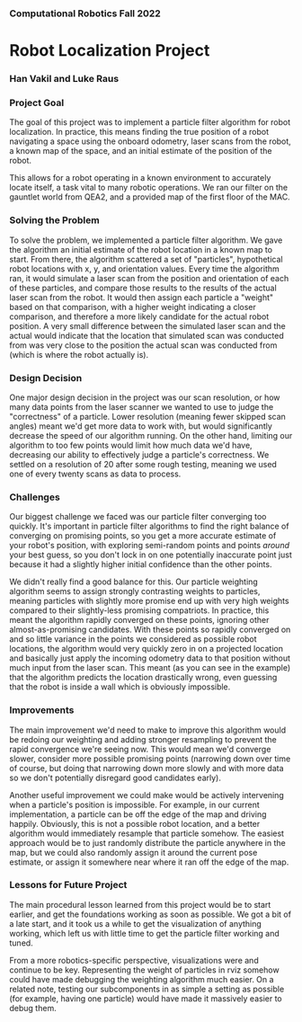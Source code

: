 ### Computational Robotics Fall 2022

# Robot Localization Project

### Han Vakil and Luke Raus

### Project Goal

The goal of this project was to implement a particle filter algorithm for robot localization. In practice, this means finding the true position of a robot navigating a space using the onboard odometry, laser scans from the robot, a known map of the space, and an initial estimate of the position of the robot. 

This allows for a robot operating in a known environment to accurately locate itself, a task vital to many robotic operations. We ran our filter on the gauntlet world from QEA2, and a provided map of the first floor of the MAC.

### Solving the Problem

To solve the problem, we implemented a particle filter algorithm. We gave the algorithm an initial estimate of the robot location in a known map to start. From there, the algorithm scattered a set of "particles", hypothetical robot locations with x, y, and orientation values. Every time the algorithm ran, it would simulate a laser scan from the position and orientation of each of these particles, and compare those results to the results of the actual laser scan from the robot. It would then assign each particle a "weight" based on that comparison, with a higher weight indicating a closer comparison, and therefore a more likely candidate for the actual robot position. A very small difference between the simulated laser scan and the actual would indicate that the location that simulated scan was conducted from was very close to the position the actual scan was conducted from (which is where the robot actually is).

### Design Decision

One major design decision in the project was our scan resolution, or how many data points from the laser scanner we wanted to use to judge the "correctness" of a particle. Lower resolution (meaning fewer skipped scan angles) meant we'd get more data to work with, but would significantly decrease the speed of our algorithm running. On the other hand, limiting our algorithm to too few points would limit how much data we'd have, decreasing our ability to effectively judge a particle's correctness. We settled on a resolution of 20 after some rough testing, meaning we used one of every twenty scans as data to process.

### Challenges

Our biggest challenge we faced was our particle filter converging too quickly. It's important in particle filter algorithms to find the right balance of converging on promising points, so you get a more accurate estimate of your robot's position, with exploring semi-random points and points *around* your best guess, so you don't lock in on one potentially inaccurate point just because it had a slightly higher initial confidence than the other points.

We didn't really find a good balance for this. Our particle weighting algorithm seems to assign strongly contrasting weights to particles, meaning particles with slightly more promise end up with very high weights compared to their slightly-less promising compatriots. In practice, this meant the algorithm rapidly converged on these points, ignoring other almost-as-promising candidates. With these points so rapidly converged on and so little variance in the points we considered as possible robot locations, the algorithm would very quickly zero in on a projected location and basically just apply the incoming odometry data to that position without much input from the laser scan. This meant (as you can see in the example) that the algorithm predicts the location drastically wrong, even guessing that the robot is inside a wall which is obviously impossible.

### Improvements

The main improvement we'd need to make to improve this algorithm would be redoing our weighting and adding stronger resampling to prevent the rapid convergence we're seeing now. This would mean we'd converge slower, consider more possible promising points (narrowing down over time of course, but doing that narrowing down more slowly and with more data so we don't potentially disregard good candidates early).

Another useful improvement we could make would be actively intervening when a particle's position is impossible. For example, in our current implementation, a particle can be off the edge of the map and driving happily. Obviously, this is not a possible robot location, and a better algorithm would immediately resample that particle somehow. The easiest approach would be to just randomly distribute the particle anywhere in the map, but we could also randomly assign it around the current pose estimate, or assign it somewhere near where it ran off the edge of the map.

### Lessons for Future Project

The main procedural lesson learned from this project would be to start earlier, and get the foundations working as soon as possible. We got a bit of a late start, and it took us a while to get the visualization of anything working, which left us with little time to get the particle filter working and tuned.

From a more robotics-specific perspective, visualizations were and continue to be key. Representing the weight of particles in rviz somehow could have made debugging the weighting algorithm much easier. On a related note, testing our subcomponents in as simple a setting as possible (for example, having one particle) would have made it massively easier to debug them.

